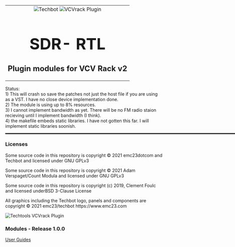 <table style="width:1000px; border: 0px solid black;">
<tr style="border: 0px solid black;">
<td style="border: 0px solid black;">
<center>
<img src="https://github.com/EMC23/techtools/blob/main/img/Techbot.png" alt="Techbot">
<img src="https://github.com/EMC23/techtools/blob/main/img/vcvrack_.png" alt="VCVrack Plugin">
<h1 style="border-bottom: 0px;font-size:50px;">SDR- RTL</h1>
<h2 style="border-bottom: 0px;">Plugin modules for VCV Rack v2 </h2>
</center>
</td>
</tr>
</table>

<p>
Status: </br>
  1) This will crash so save the patches not just the host file if you are using as a VST. I have no close device implementation done. </br>
  2) The module is using up to 8% resources. </br>
  3) I cannot implement bandwidth as yet. There will be no FM radio staion recieving until I implement bandwidth (I think). </br>
  4) the makefile embeds static libraries. I have not gotten this far. I will implement static libraries soonish. </br>
 </p>
<hr style="width:1000px; border: 1px solid black;"/>
<h3>Licenses</h3>
<p>
Some source code in this repository is copyright © 2021 emc23dotcom and Techbot and licensed under GNU GPLv3
</p>
<p>
Some source code in this repository is copyright © 2021 Adam Verspaget/Count Modula and licensed under GNU GPLv3
</p>
<p>
Some source code in this repository is copyright (c) 2019, Clement Foulc and licensed underBSD 3-Clause License
</p>
<p>
All graphics including the Techbot logo, panels and components are copyright © 2021 emc23/techbot https://www.emc23.com
</p>

<p>
<img src="https://github.com/EMC23/techtools/blob/main/img/Techtools.png" alt="Techtools VCVrack Plugin">
</p>

<h3>Modules - Release 1.0.0</h3>
<p>
<a href="MANUAL.md">User Guides</a>
